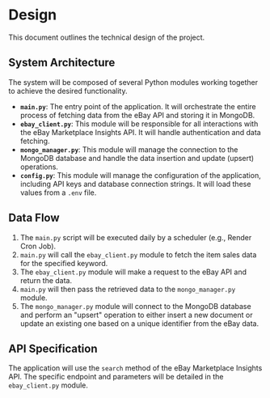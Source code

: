 # Design

This document outlines the technical design of the project.

## System Architecture

The system will be composed of several Python modules working together to achieve the desired functionality.

- **`main.py`**: The entry point of the application. It will orchestrate the entire process of fetching data from the eBay API and storing it in MongoDB.
- **`ebay_client.py`**: This module will be responsible for all interactions with the eBay Marketplace Insights API. It will handle authentication and data fetching.
- **`mongo_manager.py`**: This module will manage the connection to the MongoDB database and handle the data insertion and update (upsert) operations.
- **`config.py`**: This module will manage the configuration of the application, including API keys and database connection strings. It will load these values from a `.env` file.

## Data Flow

1. The `main.py` script will be executed daily by a scheduler (e.g., Render Cron Job).
2. `main.py` will call the `ebay_client.py` module to fetch the item sales data for the specified keyword.
3. The `ebay_client.py` module will make a request to the eBay API and return the data.
4. `main.py` will then pass the retrieved data to the `mongo_manager.py` module.
5. The `mongo_manager.py` module will connect to the MongoDB database and perform an "upsert" operation to either insert a new document or update an existing one based on a unique identifier from the eBay data.

## API Specification

The application will use the `search` method of the eBay Marketplace Insights API. The specific endpoint and parameters will be detailed in the `ebay_client.py` module.
